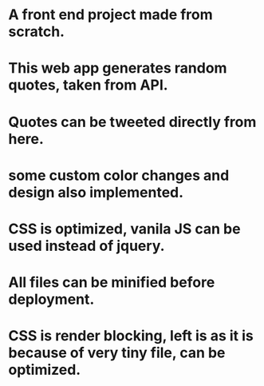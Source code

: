 # A front end project made from scratch.
# This web app generates random quotes, taken from API.
# Quotes can be tweeted directly from here.
# some custom color changes and design also implemented.
# CSS is optimized, vanila JS can be used instead of jquery.
# All files can be minified before deployment.
# CSS is render blocking, left is as it is because of very tiny file, can be optimized.